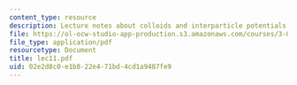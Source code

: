 ```yaml
---
content_type: resource
description: Lecture notes about colloids and interparticle potentials.
file: https://ol-ocw-studio-app-production.s3.amazonaws.com/courses/3-052-nanomechanics-of-materials-and-biomaterials-spring-2007/02e2d8c0e1b822e471bd4cd1a9487fe9_lec11.pdf
file_type: application/pdf
resourcetype: Document
title: lec11.pdf
uid: 02e2d8c0-e1b8-22e4-71bd-4cd1a9487fe9
---
```

